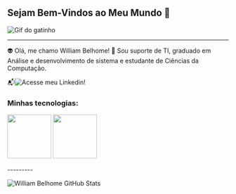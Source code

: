 ## Sejam Bem-Vindos ao Meu Mundo 👋

![Gif do gatinho](https://i.pinimg.com/originals/45/77/85/4577853f98ae7f2320f091dc999c30ac.gif)

---------------------------------------------------------------------------------------------------

👽 Olá, me chamo William Belhome!
💬 Sou suporte de TI, graduado em Análise e desenvolvimento de sistema e estudante de Ciências da Computação. 

📬![Acesse meu Linkedin!](https://www.linkedin.com/in/william-belhome-035501233/?originalSubdomain=br)

### Minhas tecnologias:

<p align="center>
<img src="https://cdn.jsdelivr.net/gh/devicons/devicon@latest/icons/html5/html5-original-wordmark.svg" width="100px">
<img src="https://cdn.jsdelivr.net/gh/devicons/devicon@latest/icons/css3/css3-original-wordmark.svg" width="100px">
<img src="https://cdn.jsdelivr.net/gh/devicons/devicon@latest/icons/javascript/javascript-original.svg" width="100px">
</p>
---------

![William Belhome GitHub Stats](https://github-readme-stats.vercel.app/api?username=wbelhome&show_icons=true&theme=dracula)



